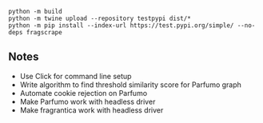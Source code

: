 ```
python -m build
python -m twine upload --repository testpypi dist/*
python -m pip install --index-url https://test.pypi.org/simple/ --no-deps fragscrape
```


## Notes
- Use Click for command line setup
- Write algorithm to find threshold similarity score for Parfumo graph
- Automate cookie rejection on Parfumo
- Make Parfumo work with headless driver
- Make fragrantica work with headless driver